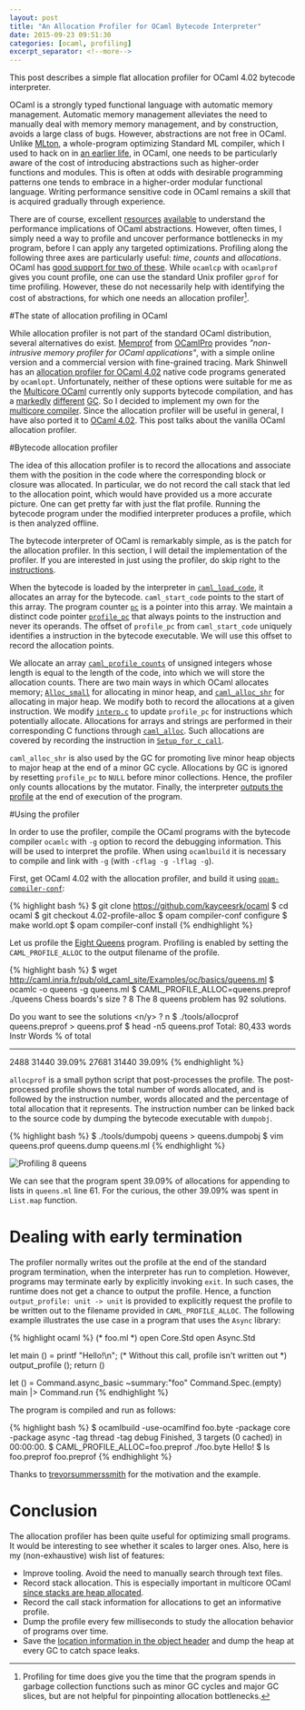 ```yaml
---
layout: post
title: "An Allocation Profiler for OCaml Bytecode Interpreter"
date: 2015-09-23 09:51:30
categories: [ocaml, profiling]
excerpt_separator: <!--more-->
---
```


This post describes a simple flat allocation profiler for OCaml 4.02 bytecode
interpreter.

<!--more-->

OCaml is a strongly typed functional language with automatic memory management.
Automatic memory management alleviates the need to manually deal with memory
memory management, and by construction, avoids a large class of bugs. However,
abstractions are not free in OCaml. Unlike [MLton](http://mlton.org/), a
whole-program optimizing Standard ML compiler, which I used to hack on in [an
earlier life](http://multimlton.cs.purdue.edu/mML/Welcome.html), in OCaml, one
needs to be particularly aware of the cost of introducing abstractions such as
higher-order functions and modules. This is often at odds with desirable
programming patterns one tends to embrace in a higher-order modular functional
language. Writing performance sensitive code in OCaml remains a skill that is
acquired gradually through experience.

There are of course, excellent
[resources](https://janestreet.github.io/ocaml-perf-notes.html)
[available](https://ocaml.org/learn/tutorials/performance_and_profiling.html)
to understand the performance implications of OCaml abstractions. However,
often times, I simply need a way to profile and uncover performance bottlenecks
in my program, before I can apply any targeted optimizations. Profiling along
the following three axes are particularly useful: *time*, *counts* and
*allocations*. OCaml has [good support for two of
these](http://caml.inria.fr/pub/docs/manual-ocaml/profil.html). While `ocamlcp`
with `ocamlprof` gives you count profile, one can use the standard Unix
profiler `gprof` for time profiling. However, these do not necessarily help
with identifying the cost of abstractions, for which one needs an allocation
profiler[^1].

#The state of allocation profiling in OCaml

While allocation profiler is not part of the standard OCaml distribution,
several alternatives do exist. [Memprof](http://memprof.typerex.org/) from
[OCamlPro](http://www.ocamlpro.com/) provides *"non-intrusive memory profiler
for OCaml applications"*, with a simple online version and a commercial version
with fine-grained tracing. Mark Shinwell has an [allocation profiler for OCaml
4.02](https://github.com/mshinwell/ocaml/tree/4.02-allocation-profiling) native
code programs generated by `ocamlopt`. Unfortunately, neither of these options
were suitable for me as the [Multicore
OCaml](https://github.com/ocamllabs/ocaml-multicore) currently only supports
bytecode compilation, and has a
[markedly](http://www.lpw25.net/ocaml2014-abs.pdf)
[different](http://www.cl.cam.ac.uk/~sd601/papers/multicore_slides.pdf)
[GC](https://www.youtube.com/watch?v=FzmQTC_X5R4). So I decided to implement my
own for the [multicore
compiler](https://github.com/kayceesrk/ocaml-multicore/tree/profile-alloc).
Since the allocation profiler will be useful in general, I have also ported it
to [OCaml 4.02](https://github.com/kayceesrk/ocaml/tree/4.02-profile-alloc).
This post talks about the vanilla OCaml allocation profiler.

#Bytecode allocation profiler

The idea of this allocation profiler is to record the allocations and associate
them with the position in the code where the corresponding block or closure was
allocated. In particular, we do not record the call stack that led to the
allocation point, which would have provided us a more accurate picture. One can
get pretty far with just the flat profile. Running the bytecode program under
the modified interpreter produces a profile, which is then analyzed offline.

The bytecode interpreter of OCaml is remarkably simple, as is the patch for the
allocation profiler. In this section, I will detail the implementation of the
profiler. If you are interested in just using the profiler, do skip right to
the [instructions](#instructions).

When the bytecode is loaded by the interpreter in
[`caml_load_code`](https://github.com/kayceesrk/ocaml/blob/ec9496b2485eee5be14e43d1d99b2b37a8d3b3da/byterun/fix_code.c#L50),
it allocates an array for the bytecode. `caml_start_code` points to the start
of this array. The program counter
[`pc`](https://github.com/kayceesrk/ocaml/blob/ec9496b2485eee5be14e43d1d99b2b37a8d3b3da/byterun/interp.c#L195)
is a pointer into this array. We maintain a distinct code pointer
[`profile_pc`](https://github.com/kayceesrk/ocaml/blob/ec9496b2485eee5be14e43d1d99b2b37a8d3b3da/byterun/interp.c#L188)
that always points to the instruction and never its operands. The offset of
`profile_pc` from `caml_start_code` uniquely identifies a instruction in the
bytecode executable. We will use this offset to record the allocation points.

We allocate an array
[`caml_profile_counts`](https://github.com/kayceesrk/ocaml/blob/ec9496b2485eee5be14e43d1d99b2b37a8d3b3da/byterun/startup.c#L418)
of unsigned integers whose length is equal to the length of the code, into
which we will store the allocation counts. There are two main ways in which
OCaml allocates memory;
[`Alloc_small`](https://github.com/kayceesrk/ocaml/blob/ec9496b2485eee5be14e43d1d99b2b37a8d3b3da/byterun/caml/memory.h#L71)
for allocating in minor heap, and
[`caml_alloc_shr`](https://github.com/kayceesrk/ocaml/blob/ec9496b2485eee5be14e43d1d99b2b37a8d3b3da/byterun/memory.c#L405)
for allocating in major heap. We modify both to record the allocations at a
given instruction. We modify
[`interp.c`](https://github.com/kayceesrk/ocaml/blob/ec9496b2485eee5be14e43d1d99b2b37a8d3b3da/byterun/interp.c)
to update `profile_pc` for instructions which potentially allocate. Allocations
for arrays and strings are performed in their corresponding C functions through
[`caml_alloc`](https://github.com/kayceesrk/ocaml/blob/ec9496b2485eee5be14e43d1d99b2b37a8d3b3da/byterun/alloc.c#L30).
Such allocations are covered by recording the instruction in
[`Setup_for_c_call`](https://github.com/kayceesrk/ocaml/blob/ec9496b2485eee5be14e43d1d99b2b37a8d3b3da/byterun/interp.c#L69).

`caml_alloc_shr` is also used by the GC for promoting live minor heap objects
to major heap at the end of a minor GC cycle. Allocations by GC is ignored by
resetting `profile_pc` to `NULL` before minor collections. Hence, the profiler
only counts allocations by the mutator. Finally, the interpreter [outputs the
profile](https://github.com/kayceesrk/ocaml/blob/ec9496b2485eee5be14e43d1d99b2b37a8d3b3da/byterun/startup.c#L450)
at the end of execution of the program.

<div id="instructions"> </div>
#Using the profiler

In order to use the profiler, compile the OCaml programs with the bytecode
compiler `ocamlc` with `-g` option to record the debugging information. This
will be used to interpret the profile. When using `ocamlbuild` it is necessary
to compile and link with `-g` (with `-cflag -g -lflag -g`).

First, get OCaml 4.02 with the allocation profiler, and build it using
[`opam-compiler-conf`](https://github.com/gasche/opam-compiler-conf):

{% highlight bash %}
$ git clone https://github.com/kayceesrk/ocaml
$ cd ocaml
$ git checkout 4.02-profile-alloc
$ opam compiler-conf configure
$ make world.opt
$ opam compiler-conf install
{% endhighlight %}

Let us profile the [Eight
Queens](http://caml.inria.fr/pub/old_caml_site/Examples/oc/basics/queens.ml)
program. Profiling is enabled by setting the `CAML_PROFILE_ALLOC` to the output
filename of the profile.

{% highlight bash %}
$ wget http://caml.inria.fr/pub/old_caml_site/Examples/oc/basics/queens.ml
$ ocamlc -o queens -g queens.ml
$ CAML_PROFILE_ALLOC=queens.preprof ./queens
Chess boards's size ? 8
The 8 queens problem has 92 solutions.

Do you want to see the solutions <n/y> ? n
$ ./tools/allocprof queens.preprof > queens.prof
$ head -n5 queens.prof
Total: 80,433 words
Instr   Words   % of total
-----   -----   ----------
2488    31440   39.09%
27681   31440   39.09%
{% endhighlight %}

`allocprof` is a small python script that post-processes the profile. The
post-processed profile shows the total number of words allocated, and is
followed by the instruction number, words allocated and the percentage of total
allocation that it represents. The instruction number can be linked back to the
source code by dumping the bytecode executable with `dumpobj`.

{% highlight bash %}
$ ./tools/dumpobj queens > queens.dumpobj
$ vim queens.prof queens.dump queens.ml
{% endhighlight %}

<img src="{{ site.url }}/assets/queens-profile-alloc.png" alt="Profiling 8 queens"/>

We can see that the program spent 39.09% of allocations for appending to lists
in `queens.ml` line 61. For the curious, the other 39.09% was spent in
`List.map` function.


# Dealing with early termination

<div id="earlytermination"> </div>

The profiler normally writes out the profile at the end of the standard program
termination, when the interpreter has run to completion. However, programs may
terminate early by explicitly invoking `exit`. In such cases, the runtime does
not get a chance to output the profile. Hence, a function `output_profile: unit
-> unit` is provided to explicitly request the profile to be written out to the
filename provided in `CAML_PROFILE_ALLOC`. The following example illustrates
the use case in a program that uses the `Async` library:

{% highlight ocaml %}
(* foo.ml *)
open Core.Std
open Async.Std

let main () =
  printf "Hello!\n";
  (* Without this call, profile isn't written out *)
  output_profile ();
  return ()

let () =
  Command.async_basic
    ~summary:"foo"
    Command.Spec.(empty)
    main
  |> Command.run
{% endhighlight %}

The program is compiled and run as follows:

{% highlight bash %}
$ ocamlbuild -use-ocamlfind foo.byte -package core -package async -tag thread -tag debug
Finished, 3 targets (0 cached) in 00:00:00.
$ CAML_PROFILE_ALLOC=foo.preprof ./foo.byte
Hello!
$ ls foo.preprof
foo.preprof
{% endhighlight %}

Thanks to [trevorsummerssmith](https://github.com/trevorsummerssmith) for the
motivation and the example.

# Conclusion

The allocation profiler has been quite useful for optimizing small programs. It
would be interesting to see whether it scales to larger ones. Also, here is my
(non-exhaustive) wish list of features:

* Improve tooling. Avoid the need to manually search through text files.
* Record stack allocation. This is especially important in multicore OCaml
	[since stacks are heap allocated](http://kcsrk.info/#ocaml15).
* Record the call stack information for allocations to get an informative profile.
* Dump the profile every few milliseconds to study the allocation behavior of
	programs over time.
* Save the [location information in the object
	header](https://ocaml.org/meetings/ocaml/2013/proposals/profiling-memory.pdf)
	and dump the heap at every GC to catch space leaks.

[^1]: Profiling for time does give you the time that the program spends in garbage collection functions such as minor GC cycles and major GC slices, but are not helpful for pinpointing allocation bottlenecks.
